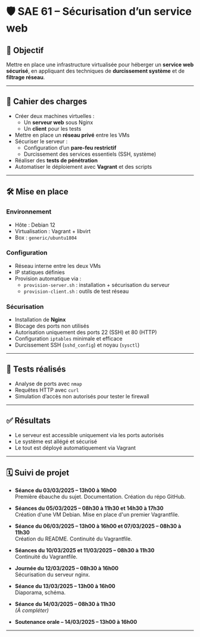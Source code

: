 # 🛡️ SAE 61 – Sécurisation d’un service web

## 🎯 Objectif

Mettre en place une infrastructure virtualisée pour héberger un **service web sécurisé**, en appliquant des techniques de **durcissement système** et de **filtrage réseau**.

---

## 📄 Cahier des charges

- Créer deux machines virtuelles :
  - Un **serveur web** sous Nginx
  - Un **client** pour les tests
- Mettre en place un **réseau privé** entre les VMs
- Sécuriser le serveur :
  - Configuration d’un **pare-feu restrictif**
  - Durcissement des services essentiels (SSH, système)
- Réaliser des **tests de pénétration**
- Automatiser le déploiement avec **Vagrant** et des scripts

---

## 🛠️ Mise en place

### Environnement

- Hôte : Debian 12
- Virtualisation : Vagrant + libvirt
- Box : `generic/ubuntu1804`

### Configuration

- Réseau interne entre les deux VMs
- IP statiques définies
- Provision automatique via :
  - `provision-server.sh` : installation + sécurisation du serveur
  - `provision-client.sh` : outils de test réseau

### Sécurisation

- Installation de **Nginx**
- Blocage des ports non utilisés
- Autorisation uniquement des ports 22 (SSH) et 80 (HTTP)
- Configuration `iptables` minimale et efficace
- Durcissement SSH (`sshd_config`) et noyau (`sysctl`)

---

## 🔎 Tests réalisés

- Analyse de ports avec `nmap`
- Requêtes HTTP avec `curl`
- Simulation d’accès non autorisés pour tester le firewall

---

## ✅ Résultats

- Le serveur est accessible uniquement via les ports autorisés
- Le système est allégé et sécurisé
- Le tout est déployé automatiquement via Vagrant

---

## 🗓️ Suivi de projet

- **Séance du 03/03/2025 – 13h00 à 16h00**  
  Première ébauche du sujet. Documentation. Création du répo GitHub.

- **Séances du 05/03/2025 – 08h30 à 11h30 et 14h30 à 17h30**  
  Création d'une VM Debian. Mise en place d'un premier Vagrantfile.

- **Séance du 06/03/2025 – 13h00 à 16h00 et 07/03/2025 – 08h30 à 11h30**  
  Création du README. Continuité du Vagrantfile.

- **Séances du 10/03/2025 et 11/03/2025 – 08h30 à 11h30**  
  Continuité du Vagrantfile.

- **Journée du 12/03/2025 – 08h30 à 16h00**  
  Sécurisation du serveur nginx.

- **Séance du 13/03/2025 – 13h00 à 16h00**  
  Diaporama, schéma.

- **Séance du 14/03/2025 – 08h30 à 11h30**  
  *(À compléter)*

- **Soutenance orale – 14/03/2025 – 13h00 à 16h00**

---

